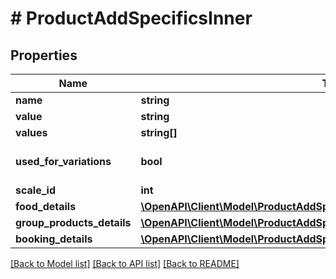# # ProductAddSpecificsInner

## Properties

Name | Type | Description | Notes
------------ | ------------- | ------------- | -------------
**name** | **string** |  | [optional]
**value** | **string** |  | [optional]
**values** | **string[]** |  | [optional]
**used_for_variations** | **bool** |  | [optional] [default to false]
**scale_id** | **int** |  | [optional]
**food_details** | [**\OpenAPI\Client\Model\ProductAddSpecificsInnerFoodDetails**](ProductAddSpecificsInnerFoodDetails.md) |  | [optional]
**group_products_details** | [**\OpenAPI\Client\Model\ProductAddSpecificsInnerGroupProductsDetailsInner[]**](ProductAddSpecificsInnerGroupProductsDetailsInner.md) |  | [optional]
**booking_details** | [**\OpenAPI\Client\Model\ProductAddSpecificsInnerBookingDetails**](ProductAddSpecificsInnerBookingDetails.md) |  | [optional]

[[Back to Model list]](../../README.md#models) [[Back to API list]](../../README.md#endpoints) [[Back to README]](../../README.md)
